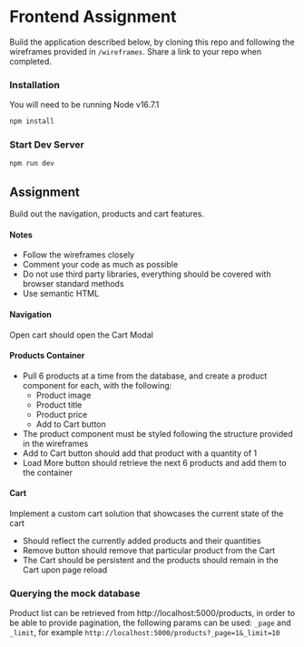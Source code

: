 # Frontend Assignment

Build the application described below, by cloning this repo and following the wireframes provided in `/wireframes`. Share a link to your repo when completed.

### Installation
You will need to be running Node v16.7.1

```sh
npm install
```

### Start Dev Server

```sh
npm run dev
```

## Assignment

Build out the navigation, products and cart features.

#### Notes
  - Follow the wireframes closely
  - Comment your code as much as possible
  - Do not use third party libraries, everything should be covered with browser standard methods
  - Use semantic HTML

#### Navigation

Open cart should open the Cart Modal

#### Products Container
  - Pull 6 products at a time from the database, and create a product component for each, with the following:
    - Product image
    - Product title
    - Product price
    - Add to Cart button
  - The product component must be styled following the structure provided in the wireframes
  - Add to Cart button should add that product with a quantity of 1
  - Load More button should retrieve the next 6 products and add them to the container
  
#### Cart

Implement a custom cart solution that showcases the current state of the cart
  - Should reflect the currently added products and their quantities
  - Remove button should remove that particular product from the Cart
  - The Cart should be persistent and the products should remain in the Cart upon page reload

### Querying the mock database
  Product list can be retrieved from http://localhost:5000/products, in order to be able to provide pagination, the following params can be used: `_page` and `_limit`, for example `http://localhost:5000/products?_page=1&_limit=10`